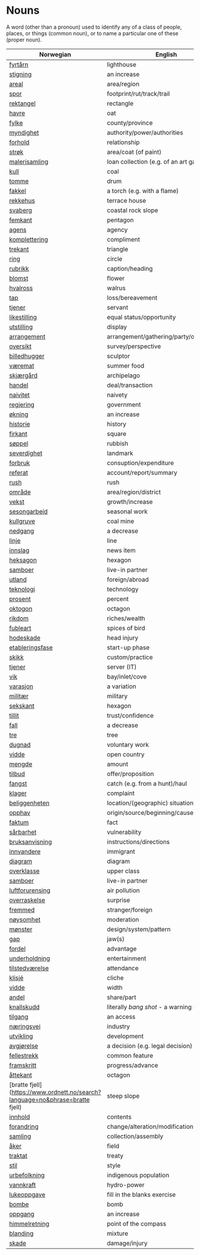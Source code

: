 # Nouns

A word (other than a pronoun) used to identify any of a class of people, places, or things (common noun), or to name a particular one of these (proper noun).

| Norwegian | English | Gender |
| --- | --- | --- |
| [fyrtårn](https://www.ordnett.no/search?language=no&phrase=fyrtårn) | lighthouse | i |
| [stigning](https://www.ordnett.no/search?language=no&phrase=stigning) | an increase | m |
| [areal](https://www.ordnett.no/search?language=no&phrase=areal) | area/region | i |
| [spor](https://www.ordnett.no/search?language=no&phrase=spor) | footprint/rut/track/trail | i |
| [rektangel](https://www.ordnett.no/search?language=no&phrase=rektangel) | rectangle | i |
| [havre](https://www.ordnett.no/search?language=no&phrase=havre) | oat | m |
| [fylke](https://www.ordnett.no/search?language=no&phrase=fylke) | county/province | i |
| [myndighet](https://www.ordnett.no/search?language=no&phrase=myndighet) | authority/power/authorities | m |
| [forhold](https://www.ordnett.no/search?language=no&phrase=forhold) | relationship | i |
| [strøk](https://www.ordnett.no/search?language=no&phrase=strøk) | area/coat (of paint) | i |
| [malerisamling](https://www.ordnett.no/search?language=no&phrase=malerisamling) | loan collection (e.g. of an art gallery) | m |
| [kull](https://www.ordnett.no/search?language=no&phrase=kull) | coal | i |
| [tomme](https://www.ordnett.no/search?language=no&phrase=tomme) | drum | m |
| [fakkel](https://www.ordnett.no/search?language=no&phrase=fakkel) | a torch (e.g. with a flame) | m |
| [rekkehus](https://www.ordnett.no/search?language=no&phrase=rekkehus) | terrace house | i |
| [svaberg](https://www.ordnett.no/search?language=no&phrase=svaberg) | coastal rock slope | i |
| [femkant](https://www.ordnett.no/search?language=no&phrase=femkant) | pentagon | m |
| [agens](https://www.ordnett.no/search?language=no&phrase=agens) | agency | m |
| [komplettering](https://www.ordnett.no/search?language=no&phrase=komplettering) | compliment | m |
| [trekant](https://www.ordnett.no/search?language=no&phrase=trekant) | triangle | m |
| [ring](https://www.ordnett.no/search?language=no&phrase=ring) | circle | m |
| [rubrikk](https://www.ordnett.no/search?language=no&phrase=rubrikk) | caption/heading | m |
| [blomst](https://www.ordnett.no/search?language=no&phrase=blomst) | flower | m |
| [hvalross](https://www.ordnett.no/search?language=no&phrase=hvalross) | walrus | m |
| [tap](https://www.ordnett.no/search?language=no&phrase=tap) | loss/bereavement | i |
| [tjener](https://www.ordnett.no/search?language=no&phrase=tjener) | servant | m |
| [likestilling](https://www.ordnett.no/search?language=no&phrase=likestilling) | equal status/opportunity | m |
| [utstilling](https://www.ordnett.no/search?language=no&phrase=utstilling) | display | m |
| [arrangement](https://www.ordnett.no/search?language=no&phrase=arrangement) | arrangement/gathering/party/organisation | i |
| [oversikt](https://www.ordnett.no/search?language=no&phrase=oversikt) | survey/perspective | m |
| [billedhugger](https://www.ordnett.no/search?language=no&phrase=billedhugger) | sculptor | m |
| [væremat](https://www.ordnett.no/search?language=no&phrase=væremat) | summer food | m |
| [skjærgård](https://www.ordnett.no/search?language=no&phrase=skjærgård) | archipelago | m |
| [handel](https://www.ordnett.no/search?language=no&phrase=handel) | deal/transaction | m |
| [naivitet](https://www.ordnett.no/search?language=no&phrase=naivitet) | naivety | m |
| [regjering](https://www.ordnett.no/search?language=no&phrase=regjering) | government | m |
| [økning](https://www.ordnett.no/search?language=no&phrase=økning) | an increase | m |
| [historie](https://www.ordnett.no/search?language=no&phrase=historie) | history | m/f |
| [firkant](https://www.ordnett.no/search?language=no&phrase=firkant) | square | m |
| [søppel](https://www.ordnett.no/search?language=no&phrase=søppel) | rubbish | i |
| [severdighet](https://www.ordnett.no/search?language=no&phrase=severdighet) | landmark | m |
| [forbruk](https://www.ordnett.no/search?language=no&phrase=forbruk) | consuption/expenditure | i |
| [referat](https://www.ordnett.no/search?language=no&phrase=referat) | account/report/summary | i |
| [rush](https://www.ordnett.no/search?language=no&phrase=rush) | rush | i |
| [område](https://www.ordnett.no/search?language=no&phrase=område) | area/region/district | i |
| [vekst](https://www.ordnett.no/search?language=no&phrase=vekst) | growth/increase | m |
| [sesongarbeid](https://www.ordnett.no/search?language=no&phrase=sesongarbeid) | seasonal work | i |
| [kullgruve](https://www.ordnett.no/search?language=no&phrase=kullgruve) | coal mine | m |
| [nedgang](https://www.ordnett.no/search?language=no&phrase=nedgang) | a decrease | m |
| [linje](https://www.ordnett.no/search?language=no&phrase=linje) | line | m |
| [innslag](https://www.ordnett.no/search?language=no&phrase=innslag) | news item | i |
| [heksagon](https://www.ordnett.no/search?language=no&phrase=heksagon) | hexagon | m |
| [samboer](https://www.ordnett.no/search?language=no&phrase=samboer) | live-in partner | m |
| [utland](https://www.ordnett.no/search?language=no&phrase=utland) | foreign/abroad | m |
| [teknologi](https://www.ordnett.no/search?language=no&phrase=teknologi) | technology | m |
| [prosent](https://www.ordnett.no/search?language=no&phrase=prosent) | percent | m |
| [oktogon](https://www.ordnett.no/search?language=no&phrase=oktogon) | octagon | m |
| [rikdom](https://www.ordnett.no/search?language=no&phrase=rikdom) | riches/wealth | m |
| [fubleart](https://www.ordnett.no/search?language=no&phrase=fubleart) | spices of bird | m/f |
| [hodeskade](https://www.ordnett.no/search?language=no&phrase=hodeskade) | head injury | m |
| [etableringsfase](https://www.ordnett.no/search?language=no&phrase=etableringsfase) | start-up phase | m |
| [skikk](https://www.ordnett.no/search?language=no&phrase=skikk) | custom/practice | m |
| [tjener](https://www.ordnett.no/search?language=no&phrase=tjener) | server (IT) | m |
| [vik](https://www.ordnett.no/search?language=no&phrase=vik) | bay/inlet/cove | m |
| [varasjon](https://www.ordnett.no/search?language=no&phrase=varasjon) | a variation | m |
| [militær](https://www.ordnett.no/search?language=no&phrase=militær) | military | m |
| [sekskant](https://www.ordnett.no/search?language=no&phrase=sekskant) | hexagon | m |
| [tillit](https://www.ordnett.no/search?language=no&phrase=tillit) | trust/confidence | m |
| [fall](https://www.ordnett.no/search?language=no&phrase=fall) | a decrease | i |
| [tre](https://www.ordnett.no/search?language=no&phrase=tre) | tree | i |
| [dugnad](https://www.ordnett.no/search?language=no&phrase=dugnad) | voluntary work | m |
| [vidde](https://www.ordnett.no/search?language=no&phrase=vidde) | open country | m |
| [mengde](https://www.ordnett.no/search?language=no&phrase=mengde) | amount | m |
| [tilbud](https://www.ordnett.no/search?language=no&phrase=tilbud) | offer/proposition | i |
| [fangst](https://www.ordnett.no/search?language=no&phrase=fangst) | catch (e.g. from a hunt)/haul | m |
| [klager](https://www.ordnett.no/search?language=no&phrase=klager) | complaint | m |
| [beliggenheten](https://www.ordnett.no/search?language=no&phrase=beliggenheten) | location/(geographic) situation | m/f |
| [opphav](https://www.ordnett.no/search?language=no&phrase=opphav) | origin/source/beginning/cause | i |
| [faktum](https://www.ordnett.no/search?language=no&phrase=faktum) | fact | i |
| [sårbarhet](https://www.ordnett.no/search?language=no&phrase=sårbarhet) | vulnerability | m |
| [bruksanvisning](https://www.ordnett.no/search?language=no&phrase=bruksanvisning) | instructions/directions | m |
| [innvandere](https://www.ordnett.no/search?language=no&phrase=innvandere) | immigrant | m |
| [diagram](https://www.ordnett.no/search?language=no&phrase=diagram) | diagram | i |
| [overklasse](https://www.ordnett.no/search?language=no&phrase=overklasse) | upper class | m |
| [samboer](https://www.ordnett.no/search?language=no&phrase=samboer) | live-in partner | m |
| [luftforurensing](https://www.ordnett.no/search?language=no&phrase=luftforurensing) | air pollution | m |
| [overraskelse](https://www.ordnett.no/search?language=no&phrase=overraskelse) | surprise | m |
| [fremmed](https://www.ordnett.no/search?language=no&phrase=fremmed) | stranger/foreign | m |
| [nøysomhet](https://www.ordnett.no/search?language=no&phrase=nøysomhet) | moderation | m |
| [mønster](https://www.ordnett.no/search?language=no&phrase=mønster) | design/system/pattern | i |
| [gap](https://www.ordnett.no/search?language=no&phrase=gap) | jaw(s) | m |
| [fordel](https://www.ordnett.no/search?language=no&phrase=fordel) | advantage | m |
| [underholdning](https://www.ordnett.no/search?language=no&phrase=underholdning) | entertainment | m |
| [tilstedværelse](https://www.ordnett.no/search?language=no&phrase=tilstedværelse) | attendance | i |
| [klisjé](https://www.ordnett.no/search?language=no&phrase=klisjé) | cliche | m |
| [vidde](https://www.ordnett.no/search?language=no&phrase=vidde) | width | m/f |
| [andel](https://www.ordnett.no/search?language=no&phrase=andel) | share/part | m |
| [knallskudd](https://www.ordnett.no/search?language=no&phrase=knallskudd) | literally _bang shot_ - a warning shot gun | i |
| [tilgang](https://www.ordnett.no/search?language=no&phrase=tilgang) | an access | i |
| [næringsvei](https://www.ordnett.no/search?language=no&phrase=næringsvei) | industry | m |
| [utvikling](https://www.ordnett.no/search?language=no&phrase=utvikling) | development | m |
| [avgjørelse](https://www.ordnett.no/search?language=no&phrase=avgjørelse) | a decision (e.g. legal decision) | m |
| [fellestrekk](https://www.ordnett.no/search?language=no&phrase=fellestrekk) | common feature | i |
| [framskritt](https://www.ordnett.no/search?language=no&phrase=framskritt) | progress/advance | i |
| [åttekant](https://www.ordnett.no/search?language=no&phrase=åttekant) | octagon | m |
| [bratte fjell](https://www.ordnett.no/search?language=no&phrase=bratte fjell) | steep slope | m |
| [innhold](https://www.ordnett.no/search?language=no&phrase=innhold) | contents | i |
| [forandring](https://www.ordnett.no/search?language=no&phrase=forandring) | change/alteration/modification | m |
| [samling](https://www.ordnett.no/search?language=no&phrase=samling) | collection/assembly | m |
| [åker](https://www.ordnett.no/search?language=no&phrase=åker) | field | m |
| [traktat](https://www.ordnett.no/search?language=no&phrase=traktat) | treaty | m |
| [stil](https://www.ordnett.no/search?language=no&phrase=stil) | style | m |
| [urbefolkning](https://www.ordnett.no/search?language=no&phrase=urbefolkning) | indigenous population | m |
| [vannkraft](https://www.ordnett.no/search?language=no&phrase=vannkraft) | hydro-power | m |
| [lukeoppgave](https://www.ordnett.no/search?language=no&phrase=lukeoppgave) | fill in the blanks exercise | m |
| [bombe](https://www.ordnett.no/search?language=no&phrase=bombe) | bomb | m |
| [oppgang](https://www.ordnett.no/search?language=no&phrase=oppgang) | an increase | m |
| [himmelretning](https://www.ordnett.no/search?language=no&phrase=himmelretning) | point of the compass | m |
| [blanding](https://www.ordnett.no/search?language=no&phrase=blanding) | mixture | m |
| [skade](https://www.ordnett.no/search?language=no&phrase=skade) | damage/injury | m |

